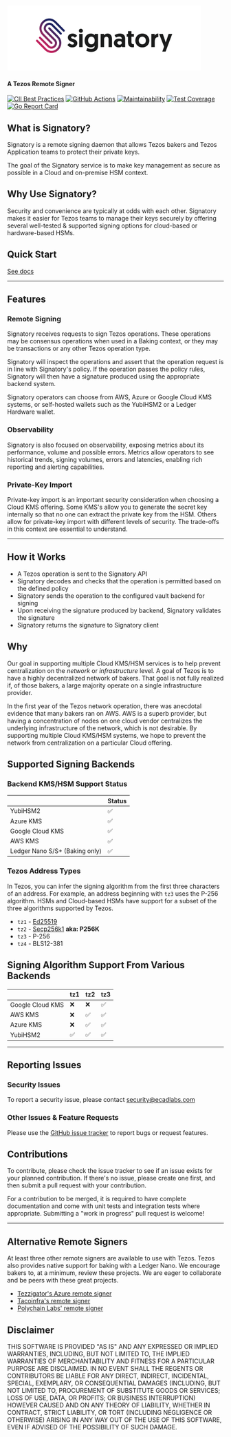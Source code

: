 ![Signatory Logo](/docs/signatory-logo.png "Signatory Logo")

#### A Tezos Remote Signer

[![CII Best Practices](https://bestpractices.coreinfrastructure.org/projects/2778/badge)](https://bestpractices.coreinfrastructure.org/projects/2778)
[![GitHub Actions](https://github.com/ecadlabs/signatory/workflows/Test%20and%20publish/badge.svg)](https://github.com/ecadlabs/signatory/actions)
[![Maintainability](https://api.codeclimate.com/v1/badges/c1304869331b687e0aba/maintainability)](https://codeclimate.com/github/ecadlabs/signatory/maintainability)
[![Test Coverage](https://api.codeclimate.com/v1/badges/c1304869331b687e0aba/test_coverage)](https://codeclimate.com/github/ecadlabs/signatory/test_coverage)
[![Go Report Card](https://goreportcard.com/badge/github.com/ecadlabs/signatory)](https://goreportcard.com/report/github.com/ecadlabs/signatory)

## What is Signatory?

Signatory is a remote signing daemon that allows Tezos bakers and Tezos Application teams to protect their private keys.

The goal of the Signatory service is to make key management as secure as possible in a Cloud and on-premise HSM context.

## Why Use Signatory?

Security and convenience are typically at odds with each other. Signatory makes it easier for Tezos teams to manage their keys securely by offering several well-tested & supported signing options for cloud-based or hardware-based HSMs.

## Quick Start

[See docs](https://signatory.io/docs/start/)

---

## Features

### Remote Signing

Signatory receives requests to sign Tezos operations. These operations may be consensus operations when used in a Baking context, or they may be transactions or any other Tezos operation type.

Signatory will inspect the operations and assert that the operation request is in line with Signatory's policy. If the operation passes the policy rules, Signatory will then have a signature produced using the appropriate backend system. 

Signatory operators can choose from AWS, Azure or Google Cloud KMS systems, or self-hosted wallets such as the YubiHSM2 or a Ledger Hardware wallet.

### Observability

Signatory is also focused on observability, exposing metrics about its performance, volume and possible errors. Metrics allow operators to see historical trends, signing volumes, errors and latencies, enabling rich reporting and alerting capabilities.

### Private-Key Import

Private-key import is an important security consideration when choosing a Cloud KMS offering. Some KMS's allow you to generate the secret key internally so that no one can extract the private key from the HSM. Others allow for private-key import with different levels of security. The trade-offs in this context are essential to understand.

---

## How it Works

* A Tezos operation is sent to the Signatory API
* Signatory decodes and checks that the operation is permitted based on the defined policy
* Signatory sends the operation to the configured vault backend for signing
* Upon receiving the signature produced by backend, Signatory validates the signature
* Signatory returns the signature to Signatory client


## Why

Our goal in supporting multiple Cloud KMS/HSM services is to help prevent centralization on the _network_ or _infrastructure_ level. A goal of Tezos is to have a highly decentralized network of bakers. That goal is not fully realized if, of those bakers, a large majority operate on a single infrastructure provider.

In the first year of the Tezos network operation, there was anecdotal evidence that many bakers ran on AWS. AWS is a superb provider, but having a concentration of nodes on one cloud vendor centralizes the underlying infrastructure of the network, which is not desirable. By supporting multiple Cloud KMS/HSM systems, we hope to prevent the network from centralization on a particular Cloud offering.

## Supported Signing Backends

### Backend KMS/HSM Support Status

|                                | Status |
| ------------------------------ | ------ |
| YubiHSM2                       | ✅     |
| Azure KMS                      | ✅     |
| Google Cloud KMS               | ✅     |
| AWS KMS                        | ✅     |
| Ledger Nano S/S+ (Baking only) | ✅     |

### Tezos Address Types

In Tezos, you can infer the signing algorithm from the first three characters of an address. For example, an address beginning with `tz3` uses the P-256 algorithm. HSMs and Cloud-based HSMs have support for a subset of the three algorithms supported by Tezos.

* `tz1` - [Ed25519](https://ed25519.cr.yp.to/)
* `tz2` - [Secp256k1](https://en.bitcoin.it/wiki/Secp256k1) __aka: P256K__
* `tz3` - P-256
* `tz4` - BLS12-381

## Signing Algorithm Support From Various Backends

|                  | tz1 | tz2 | tz3 |
| ---------------- | --- | --- | --- |
| Google Cloud KMS | ❌   | ❌   | ✅   |
| AWS KMS          | ❌   | ✅   | ✅   |
| Azure KMS        | ❌   | ✅   | ✅   |
| YubiHSM2         | ✅   | ✅   | ✅   |

---

## Reporting Issues

### Security Issues

To report a security issue, please contact security@ecadlabs.com

### Other Issues & Feature Requests

Please use the [GitHub issue tracker](https://github.com/ecadlabs/signatory/issues) to report bugs or request features.

## Contributions

To contribute, please check the issue tracker to see if an issue exists for your planned contribution. If there's no issue, please create one first, and then submit a pull request with your contribution.

For a contribution to be merged, it is required to have complete documentation and come with unit tests and integration tests where appropriate. Submitting a "work in progress" pull request is welcome!

---

## Alternative Remote Signers

At least three other remote signers are available to use with Tezos. Tezos also provides native support for baking with a Ledger Nano. We encourage bakers to, at a minimum, review these projects. We are eager to collaborate and be peers with these great projects.

* [Tezzigator's Azure remote signer](https://github.com/tezzigator/azure-tezos-signer)
* [Tacoinfra's remote signer](https://github.com/tacoinfra/remote-signer)
* [Polychain Labs' remote signer](https://gitlab.com/polychainlabs/tezos-hsm-signer)

## Disclaimer

THIS SOFTWARE IS PROVIDED "AS IS" AND ANY EXPRESSED OR IMPLIED WARRANTIES,
INCLUDING, BUT NOT LIMITED TO, THE IMPLIED WARRANTIES OF MERCHANTABILITY AND
FITNESS FOR A PARTICULAR PURPOSE ARE DISCLAIMED. IN NO EVENT SHALL THE REGENTS
OR CONTRIBUTORS BE LIABLE FOR ANY DIRECT, INDIRECT, INCIDENTAL, SPECIAL,
EXEMPLARY, OR CONSEQUENTIAL DAMAGES (INCLUDING, BUT NOT LIMITED TO, PROCUREMENT
OF SUBSTITUTE GOODS OR SERVICES; LOSS OF USE, DATA, OR PROFITS; OR BUSINESS
INTERRUPTION) HOWEVER CAUSED AND ON ANY THEORY OF LIABILITY, WHETHER IN
CONTRACT, STRICT LIABILITY, OR TORT (INCLUDING NEGLIGENCE OR OTHERWISE) ARISING
IN ANY WAY OUT OF THE USE OF THIS SOFTWARE, EVEN IF ADVISED OF THE POSSIBILITY
OF SUCH DAMAGE.

[0]: https://azure.microsoft.com/en-ca/services/key-vault/


